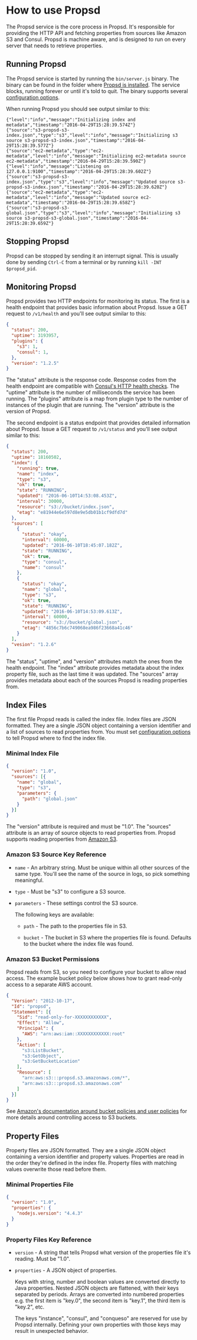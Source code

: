 # How to use Propsd #

The Propsd service is the core process in Propsd. It's responsible for
providing the HTTP API and fetching properties from sources like Amazon S3 and
Consul. Propsd is machine aware, and is designed to run on every server that
needs to retrieve properties.

## Running Propsd ##

The Propsd service is started by running the `bin/server.js` binary. The binary
can be found in the folder where [Propsd is installed][installation]. The
service blocks, running forever or until it's told to quit. The binary supports
several [configuration options][configuration].

When running Propsd you should see output similar to this:

~~~text
{"level":"info","message":"Initializing index and metadata","timestamp":"2016-04-29T15:28:39.574Z"}
{"source":"s3-propsd-s3-index.json","type":"s3","level":"info","message":"Initializing s3 source s3-propsd-s3-index.json","timestamp":"2016-04-29T15:28:39.577Z"}
{"source":"ec2-metadata","type":"ec2-metadata","level":"info","message":"Initializing ec2-metadata source ec2-metadata","timestamp":"2016-04-29T15:28:39.590Z"}
{"level":"info","message":"Listening on 127.0.0.1:9100","timestamp":"2016-04-29T15:28:39.602Z"}
{"source":"s3-propsd-s3-index.json","type":"s3","level":"info","message":"Updated source s3-propsd-s3-index.json","timestamp":"2016-04-29T15:28:39.620Z"}
{"source":"ec2-metadata","type":"ec2-metadata","level":"info","message":"Updated source ec2-metadata","timestamp":"2016-04-29T15:28:39.658Z"}
{"source":"s3-propsd-s3-global.json","type":"s3","level":"info","message":"Initializing s3 source s3-propsd-s3-global.json","timestamp":"2016-04-29T15:28:39.659Z"}
~~~

## Stopping Propsd ##

Propsd can be stopped by sending it an interrupt signal. This is usually done
by sending `Ctrl-C` from a terminal or by running `kill -INT $propsd_pid`.

## Monitoring Propsd ##

Propsd provides two HTTP endpoints for monitoring its status. The first is
a health endpoint that provides basic information about Propsd. Issue a GET
request to `/v1/health` and you'll see output similar to this:

~~~json
{
  "status": 200,
  "uptime": 3193957,
  "plugins": {
    "s3": 1,
    "consul": 1,
  },
  "version": "1.2.5"
}
~~~

The "status" attribute is the response code. Response codes from the health
endpoint are compatible with [Consul's HTTP health checks][consul]. The
"uptime" attribute is the number of milliseconds the service has been running.
The "plugins" attribute is a map from plugin type to the number of instances of
the plugin that are running. The "version" attribute is the version of Propsd.

The second endpoint is a status endpoint that provides detailed information
about Propsd. Issue a GET request to `/v1/status` and you'll see output
similar to this:

~~~json
{
  "status": 200,
  "uptime": 18160502,
  "index": {
    "running": true,
    "name": "index",
    "type": "s3",
    "ok": true,
    "state": "RUNNING",
    "updated": "2016-06-10T14:53:08.453Z",
    "interval": 30000,
    "resource": "s3://bucket/index.json",
    "etag": "e81944e6e597d8e9e5db01b1cf9dfd7d"
  },
  "sources": [
    {
      "status": "okay",
      "interval": 60000,
      "updated": "2016-06-10T18:45:07.182Z",
      "state": "RUNNING",
      "ok": true,
      "type": "consul",
      "name": "consul"
    },
    {
      "status": "okay",
      "name": "global",
      "type": "s3",
      "ok": true,
      "state": "RUNNING",
      "updated": "2016-06-10T14:53:09.613Z",
      "interval": 60000,
      "resource": "s3://bucket/global.json",
      "etag": "4856c7b6c749068ea986f23668a41c46"
    }
  ],
  "vesion": "1.2.6"
}
~~~

The "status", "uptime", and "version" attributes match the ones from the health
endpoint. The "index" attribute provides metadata about the index property file,
such as the last time it was updated. The "sources" array provides metadata
about each of the sources Propsd is reading properties from.

## Index Files ##

The first file Propsd reads is called the index file. Index files are JSON
formatted. They are a single JSON object containing a version identifier and
a list of sources to read properties from. You must set [configuration
options][configuration] to tell Propsd where to find the index file.

### Minimal Index File ###

~~~json
{
  "version": "1.0",
  "sources": [{
    "name": "global",
    "type": "s3",
    "parameters": {
      "path": "global.json"
    }
  }]
}
~~~

The "version" attribute is required and must be "1.0". The "sources" attribute
is an array of source objects to read properties from. Propsd supports reading
properties from [Amazon S3][].

### Amazon S3 Source Key Reference ###

* `name` - An arbitrary string. Must be unique within all other sources of the
  same type. You'll see the name of the source in logs, so pick something
  meaningful.

* `type` - Must be "s3" to configure a S3 source.

* `parameters` - These settings control the S3 source.

  The following keys are available:

  * `path` - The path to the properties file in S3.

  * `bucket` - The bucket in S3 where the properties file is found. Defaults to
    the bucket where the index file was found.

### Amazon S3 Bucket Permissions ###

Propsd reads from S3, so you need to configure your bucket to allow read
access. The example bucket policy below shows how to grant read-only access to
a separate AWS account.

~~~json
{
  "Version": "2012-10-17",
  "Id": "propsd",
  "Statement": [{
    "Sid": "read-only-for-XXXXXXXXXXXX",
    "Effect": "Allow",
    "Principal": {
      "AWS": "arn:aws:iam::XXXXXXXXXXXX:root"
    },
    "Action": [
      "s3:ListBucket",
      "s3:GetObject",
      "s3:GetBucketLocation"
    ],
    "Resource": [
      "arn:aws:s3:::propsd.s3.amazonaws.com/*",
      "arn:aws:s3:::propsd.s3.amazonaws.com"
    ]
  }]
}
~~~

See [Amazon's documentation around bucket policies and user
policies][bucket-policies] for more details around controlling access to S3
buckets.

## Property Files ##

Property files are JSON formatted. They are a single JSON object containing
a version identifier and property values. Properties are read in the
order they're defined in the index file. Property files with matching values
overwrite those read before them.

### Minimal Properties File ###

~~~json
{
  "version": "1.0",
  "properties": {
    "nodejs.version": "4.4.3"
  }
}
~~~

### Property Files Key Reference ###

* `version` - A string that tells Propsd what version of the properties file
  it's reading. Must be "1.0".

* `properties` - A JSON object of properties.

  Keys with string, number and boolean values are converted directly to Java
  properties. Nested JSON objects are flattened, with their keys separated by
  periods. Arrays are converted into numbered properties e.g. the first item is
  "key.0", the second item is "key.1", the third item is "key.2", etc.

  The keys "instance", "consul", and "conqueso" are reserved for use by Propsd
  internally. Defining your own properties with those keys may result in
  unexpected behavior.


[installation]: "./installation.md"
[configuration]: "./configuration.md"
[consul]: https://www.consul.io/docs/agent/checks.html
[Amazon S3]: https://aws.amazon.com/s3/
[bucket-policies]: http://docs.aws.amazon.com/AmazonS3/latest/dev/using-iam-policies.html
